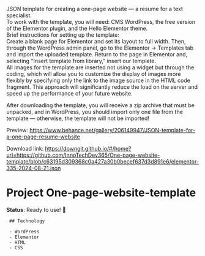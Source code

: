 JSON template for creating a one-page website — a resume for a text specialist.  
To work with the template, you will need: CMS WordPress, the free version of the Elementor plugin, and the Hello Elementor theme.  
Brief instructions for setting up the template:  
Create a blank page for Elementor and set its layout to full width. Then, through the WordPress admin panel, go to the Elementor → Templates tab and import the uploaded template. Return to the page in Elementor and, selecting "Insert template from library," insert our template.  
All images for the template are inserted not using a widget but through the coding, which will allow you to customize the display of images more flexibly by specifying only the link to the image source in the HTML code fragment. This approach will significantly reduce the load on the server and speed up the performance of your future website.

After downloading the template, you will receive a zip archive that must be unpacked, and in WordPress, you should import only one file from the template — otherwise, the template will not be imported!

Preview: https://www.behance.net/gallery/206149947/JSON-template-for-a-one-page-resume-website

Download link: https://downgit.github.io/#/home?url=https://github.com/InnoTechDev365/One-page-website-template/blob/c63195d309368c0a427a30b0becef637d3d891e6/elementor-335-2024-08-21.json

   # Project One-page-website-template
   **Status**: Ready to use! 🚧
   
     ## Technology

     - WordPress
     - Elementor
     - HTML
     - CSS
     
